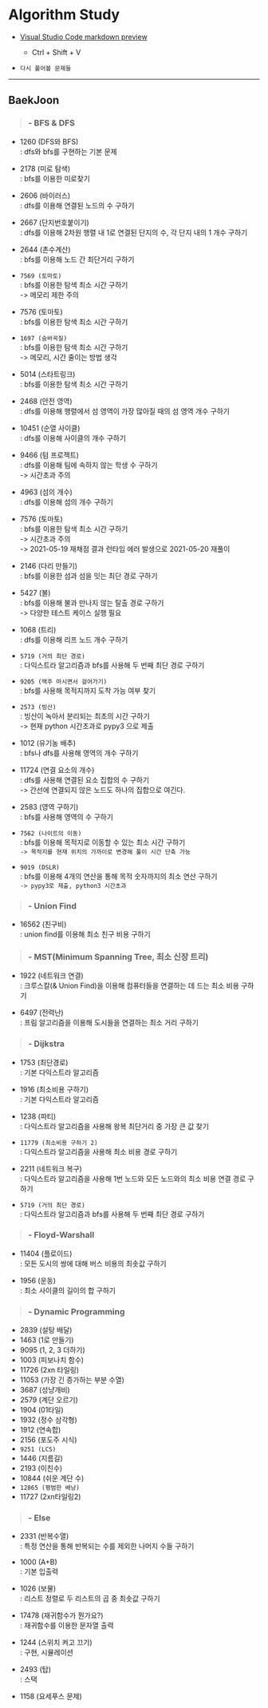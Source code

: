 # Algorithm Study

- [Visual Studio Code markdown preview](https://code.visualstudio.com/docs/languages/markdown)
    - Ctrl + Shift + V

- `다시 풀어볼 문제들`  


- - -
## BaekJoon

> ### - BFS & DFS
- 1260 (DFS와 BFS)  
  : dfs와 bfs를 구현하는 기본 문제

- 2178 (미로 탐색)  
  : bfs를 이용한 미로찾기  

- 2606 (바이러스)  
  : dfs를 이용해 연결된 노드의 수 구하기  

- 2667 (단지번호붙이기)  
  : dfs를 이용해 2차원 행렬 내 1로 연결된 단지의 수, 각 단지 내의 1 개수 구하기  

- 2644 (촌수계산)  
  : bfs를 이용해 노드 간 최단거리 구하기  

- `7569 (토마토)`  
  : bfs를 이용한 탐색 최소 시간 구하기  
  -> 메모리 제한 주의  

- 7576 (토마토)  
  : bfs를 이용한 탐색 최소 시간 구하기  

- `1697 (숨바꼭질)`  
  : bfs를 이용한 탐색 최소 시간 구하기  
  -> 메모리, 시간 줄이는 방법 생각  

- 5014 (스타트링크)  
  : bfs를 이용한 탐색 최소 시간 구하기  

- 2468 (안전 영역)  
  : dfs를 이용해 행렬에서 섬 영역이 가장 많아질 때의 섬 영역 개수 구하기  

- 10451 (순열 사이클)  
  : dfs를 이용해 사이클의 개수 구하기  

- 9466 (텀 프로젝트)  
  : dfs를 이용해 팀에 속하지 않는 학생 수 구하기  
  -> 시간초과 주의  

- 4963 (섬의 개수)  
  : dfs를 이용해 섬의 개수 구하기  

- 7576 (토마토)  
  : bfs를 이용한 탐색 최소 시간 구하기  
  -> 시간초과 주의  
  -> 2021-05-19 재채점 결과 런타임 에러 발생으로 2021-05-20 재풀이  

- 2146 (다리 만들기)  
  : bfs를 이용한 섬과 섬을 잇는 최단 경로 구하기  

- 5427 (불)  
  : bfs를 이용해 불과 만나지 않는 탈출 경로 구하기  
  -> 다양한 테스트 케이스 실행 필요  

- 1068 (트리)  
  : dfs를 이용해 리프 노드 개수 구하기  

- `5719 (거의 최단 경로)`  
  : 다익스트라 알고리즘과 bfs를 사용해 두 번째 최단 경로 구하기 

- `9205 (맥주 마시면서 걸어가기)`  
  : bfs를 사용해 목적지까지 도착 가능 여부 찾기

- `2573 (빙산)`  
  : 빙산이 녹아서 분리되는 최초의 시간 구하기  
  -> 현재 python 시간초과로 pypy3 으로 제출

- 1012 (유기농 배추)  
  : bfs나 dfs를 사용해 영역의 개수 구하기

- 11724 (연결 요소의 개수)  
  : dfs를 사용해 연결된 요소 집합의 수 구하기  
  -> 간선에 연결되지 않은 노드도 하나의 집합으로 여긴다.

- 2583 (영역 구하기)  
  : bfs를 사용해 영역의 수 구하기  

- `7562 (나이트의 이동)`  
  : bfs를 이용해 목적지로 이동할 수 있는 최소 시간 구하기  
  `-> 목적지를 현재 위치의 가까이로 변경해 풀이 시간 단축 가능`  

- `9019 (DSLR)`  
  : bfs를 이용해 4개의 연산을 통해 목적 숫자까지의 최소 연산 구하기  
  `-> pypy3로 제출, python3 시간초과`  



> ### - Union Find
- 16562 (친구비)  
  : union find를 이용해 최소 친구 비용 구하기  


> ### - MST(Minimum Spanning Tree, 최소 신장 트리)
- 1922 (네트워크 연결)  
  : 크루스칼(& Union Find)을 이용해 컴퓨터들을 연결하는 데 드는 최소 비용 구하기

- 6497 (전력난)  
  : 프림 알고리즘을 이용해 도시들을 연결하는 최소 거리 구하기


> ### - Dijkstra
- 1753 (최단경로)  
  : 기본 다익스트라 알고리즘  

- 1916 (최소비용 구하기)  
  : 기본 다익스트라 알고리즘  

- 1238 (파티)  
  : 다익스트라 알고리즘을 사용해 왕복 최단거리 중 가장 큰 값 찾기  

- `11779 (최소비용 구하기 2)`  
  : 다익스트라 알고리즘을 사용해 최소 비용 경로 구하기  

- 2211 (네트워크 복구)  
  : 다익스트라 알고리즘을 사용해 1번 노드와 모든 노드와의 최소 비용 연결 경로 구하기  

- `5719 (거의 최단 경로)`  
  : 다익스트라 알고리즘과 bfs를 사용해 두 번째 최단 경로 구하기  
  

> ### - Floyd-Warshall
- 11404 (플로이드)  
  : 모든 도시의 쌍에 대해 버스 비용의 최솟값 구하기

- 1956 (운동)  
  : 최소 사이클의 길이의 합 구하기


> ### - Dynamic Programming
- 2839 (설탕 배달)  
- 1463 (1로 만들기)  
- 9095 (1, 2, 3 더하기)  
- 1003 (피보나치 함수)  
- 11726 (2xn 타일링)  
- 11053 (가장 긴 증가하는 부분 수열)  
- 3687 (성냥개비)  
- 2579 (계단 오르기)  
- 1904 (01타일)  
- 1932 (정수 삼각형)  
- 1912 (연속합)  
- 2156 (포도주 시식)  
- `9251 (LCS)`  
- 1446 (지름길)  
- 2193 (이친수)  
- 10844 (쉬운 계단 수)  
- `12865 (평범한 배낭)`  
- 11727 (2xn타일링2)  


> ### - Else
- 2331 (반복수열)  
  : 특정 연산을 통해 반복되는 수를 제외한 나머지 수들 구하기  

- 1000 (A+B)  
  : 기본 입출력  

- 1026 (보물)  
  : 리스트 정렬로 두 리스트의 곱 중 최솟값 구하기  

- 17478 (재귀함수가 뭔가요?)  
  : 재귀함수를 이용한 문자열 출력  

- 1244 (스위치 켜고 끄기)  
  : 구현, 시뮬레이션

- 2493 (탑)  
  : 스택  

- 1158 (요세푸스 문제)  